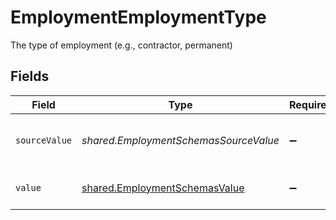 # EmploymentEmploymentType

The type of employment (e.g., contractor, permanent)


## Fields

| Field                                                                                 | Type                                                                                  | Required                                                                              | Description                                                                           | Example                                                                               |
| ------------------------------------------------------------------------------------- | ------------------------------------------------------------------------------------- | ------------------------------------------------------------------------------------- | ------------------------------------------------------------------------------------- | ------------------------------------------------------------------------------------- |
| `sourceValue`                                                                         | *shared.EmploymentSchemasSourceValue*                                                 | :heavy_minus_sign:                                                                    | The source value of the employment type.                                              | Permanent                                                                             |
| `value`                                                                               | [shared.EmploymentSchemasValue](../../../sdk/models/shared/employmentschemasvalue.md) | :heavy_minus_sign:                                                                    | The type of the employment.                                                           | permanent                                                                             |